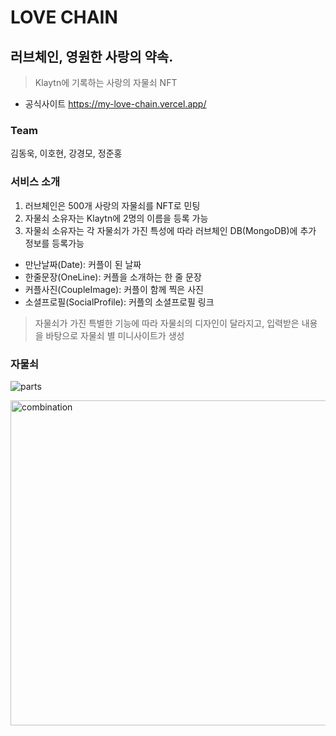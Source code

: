 # LOVE CHAIN

## 러브체인, 영원한 사랑의 약속.
> Klaytn에 기록하는 사랑의 자물쇠 NFT

* 공식사이트
https://my-love-chain.vercel.app/

### Team
김동욱, 이호현, 강경모, 정준홍

### 서비스 소개
1. 러브체인은 500개 사랑의 자물쇠를 NFT로 민팅
2. 자물쇠 소유자는 Klaytn에 2명의 이름을 등록 가능
3. 자물쇠 소유자는 각 자물쇠가 가진 특성에 따라 러브체인 DB(MongoDB)에 추가 정보를 등록가능
- 만난날짜(Date): 커플이 된 날짜
- 한줄문장(OneLine): 커플을 소개하는 한 줄 문장
- 커플사진(CoupleImage): 커플이 함께 찍은 사진
- 소셜프로필(SocialProfile): 커플의 소셜프로필 링크

> 자물쇠가 가진 특별한 기능에 따라 자물쇠의 디자인이 달라지고, 입력받은 내용을 바탕으로 자물쇠 별 미니사이트가 생성

### 자물쇠
![parts](https://user-images.githubusercontent.com/17515656/155755762-d50466a0-40e9-428c-87a1-0193a1f9f61e.png)

<img width="520" alt="combination" src="https://user-images.githubusercontent.com/17515656/155755636-de05e4f4-e776-4e71-b96e-85548b115443.png">





